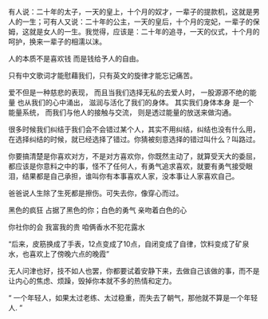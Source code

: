 有人说：二十年的太子，一天的皇上，十个月的奴才，一辈子的提款机，这就是男人的一生；可有人又说：二十年的公主，一天的皇后，十个月的宠妃，一辈子的保姆，这就是女人的一生。我觉得，应该是：二十年的追寻，一天的仪式，十个月的呵护，换来一辈子的相濡以沫。

人的本质不是喜欢钱 而是钱给予人的自由。

只有中文歌词才能慰藉我们，只有英文的旋律才能忘记痛苦。

爱不但是一种慈悲的表现， 而且当我们选择无私的去爱人时， 一股源源不绝的能量 也从我们的心中涌出， 滋润与活化了我们的身体。 其实我们身体本身 是一个能量系统， 而我们与他人的接触与交流， 则是透过能量的放送来做沟通。

很多时候我们纠结于我们会不会错过某个人，其实不用纠结，纠结也没有什么用，在选择纠结的时候，就已经选择了错过。你猜被刻意选择的错过叫什么？叫路过。

你要搞清楚是你喜欢对方，不是对方喜欢你，你既然主动了，就算受天大的委屈，都应该是你意料之中的事，怪不了任何人，有勇气追求喜欢，就要有勇气接受眼泪，结果都是自己承担，谁叫你有本事喜欢人家，没本事让人家喜欢自己。

爸爸说人生除了生死都是擦伤。可失去你，像穿心而过。

黑色的疯狂 占据了黑色的你；白色的勇气 亲吻着白色的心

你社你的会 我富我的贵 咱俩香水不犯花露水

“后来，皮筋换成了手表，12点变成了10点，自闭变成了自律，饮料变成了矿泉水，也喜欢上了傍晚六点的晚霞”


无人问津也好，技不如人也罢，你都要试着安静下来，去做自己该做的事，而不是让内心的焦虑、烦躁，毁掉你本就不多的热情和定力。

“ 一个年轻人，如果太过老练、太过稳重，而失去了朝气，那他就不算是一个年轻人. ”